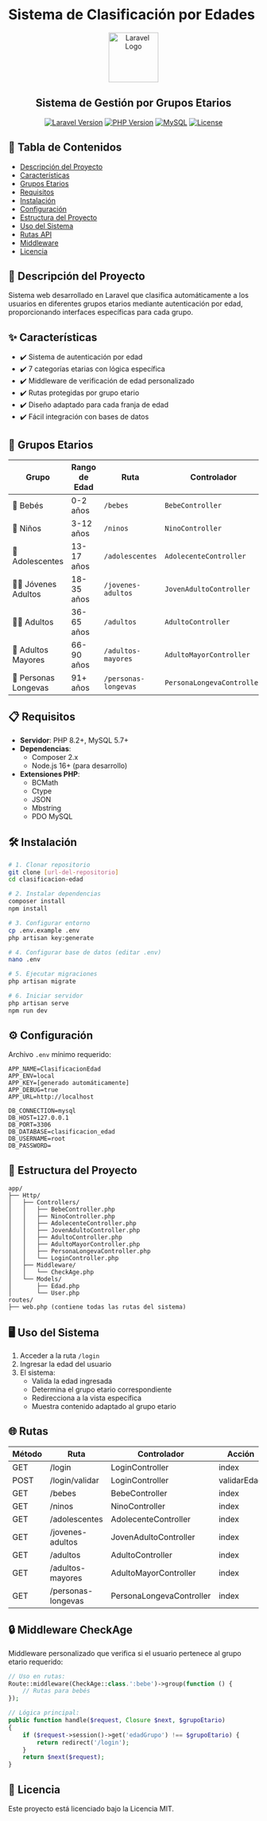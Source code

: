 
# Sistema de Clasificación por Edades

<p align="center">
  <img src="https://laravel.com/img/logomark.min.svg" width="100" alt="Laravel Logo">
  <h2 align="center">Sistema de Gestión por Grupos Etarios</h2>
</p>

<p align="center">
  <a href="#"><img src="https://img.shields.io/badge/Laravel-12.x-FF2D20?logo=laravel" alt="Laravel Version"></a>
  <a href="#"><img src="https://img.shields.io/badge/PHP-8.2+-777BB4?logo=php" alt="PHP Version"></a>
  <a href="#"><img src="https://img.shields.io/badge/MySQL-Compatible-4479A1?logo=mysql" alt="MySQL"></a>
  <a href="#"><img src="https://img.shields.io/badge/License-MIT-blue.svg" alt="License"></a>
</p>

## 📌 Tabla de Contenidos
- [Descripción del Proyecto](#-descripción-del-proyecto)
- [Características](#-características)
- [Grupos Etarios](#-grupos-etarios)
- [Requisitos](#-requisitos)
- [Instalación](#-instalación)
- [Configuración](#-configuración)
- [Estructura del Proyecto](#-estructura-del-proyecto)
- [Uso del Sistema](#-uso-del-sistema)
- [Rutas API](#-rutas)
- [Middleware](#-middleware)
- [Licencia](#-licencia)

## 🚀 Descripción del Proyecto
Sistema web desarrollado en Laravel que clasifica automáticamente a los usuarios en diferentes grupos etarios mediante autenticación por edad, proporcionando interfaces específicas para cada grupo.

## ✨ Características
- ✔️ Sistema de autenticación por edad
- ✔️ 7 categorías etarias con lógica específica
- ✔️ Middleware de verificación de edad personalizado
- ✔️ Rutas protegidas por grupo etario
- ✔️ Diseño adaptado para cada franja de edad
- ✔️ Fácil integración con bases de datos

## 👥 Grupos Etarios
| Grupo | Rango de Edad | Ruta | Controlador |
|-------|---------------|------|-------------|
| 👶 Bebés | 0-2 años | `/bebes` | `BebeController` |
| 🧒 Niños | 3-12 años | `/ninos` | `NinoController` |
| 🧑 Adolescentes | 13-17 años | `/adolescentes` | `AdolecenteController` |
| 🧑‍💼 Jóvenes Adultos | 18-35 años | `/jovenes-adultos` | `JovenAdultoController` |
| 👨‍💼 Adultos | 36-65 años | `/adultos` | `AdultoController` |
| 👴 Adultos Mayores | 66-90 años | `/adultos-mayores` | `AdultoMayorController` |
| 🧙 Personas Longevas | 91+ años | `/personas-longevas` | `PersonaLongevaController` |

## 📋 Requisitos
- **Servidor**: PHP 8.2+, MySQL 5.7+
- **Dependencias**:
  - Composer 2.x
  - Node.js 16+ (para desarrollo)
- **Extensiones PHP**:
  - BCMath
  - Ctype
  - JSON
  - Mbstring
  - PDO MySQL

## 🛠️ Instalación
```bash
# 1. Clonar repositorio
git clone [url-del-repositorio]
cd clasificacion-edad

# 2. Instalar dependencias
composer install
npm install

# 3. Configurar entorno
cp .env.example .env
php artisan key:generate

# 4. Configurar base de datos (editar .env)
nano .env

# 5. Ejecutar migraciones
php artisan migrate

# 6. Iniciar servidor
php artisan serve
npm run dev
```

## ⚙️ Configuración

Archivo `.env` mínimo requerido:

```env
APP_NAME=ClasificacionEdad
APP_ENV=local
APP_KEY=[generado automáticamente]
APP_DEBUG=true
APP_URL=http://localhost

DB_CONNECTION=mysql
DB_HOST=127.0.0.1
DB_PORT=3306
DB_DATABASE=clasificacion_edad
DB_USERNAME=root
DB_PASSWORD=
```

## 📂 Estructura del Proyecto

```
app/
├── Http/
│   ├── Controllers/
│   │   ├── BebeController.php
│   │   ├── NinoController.php
│   │   ├── AdolecenteController.php
│   │   ├── JovenAdultoController.php
│   │   ├── AdultoController.php
│   │   ├── AdultoMayorController.php
│   │   ├── PersonaLongevaController.php
│   │   └── LoginController.php
│   ├── Middleware/
│   │   └── CheckAge.php
│   └── Models/
│       ├── Edad.php
│       └── User.php
routes/
├── web.php (contiene todas las rutas del sistema)
```

## 🖥️ Uso del Sistema

1. Acceder a la ruta `/login`
2. Ingresar la edad del usuario
3. El sistema:
   - Valida la edad ingresada
   - Determina el grupo etario correspondiente
   - Redirecciona a la vista específica
   - Muestra contenido adaptado al grupo etario

## 🌐 Rutas

| Método | Ruta | Controlador | Acción | Middleware |
|--------|------|-------------|--------|------------|
| GET | /login | LoginController | index | - |
| POST | /login/validar | LoginController | validarEdad | - |
| GET | /bebes | BebeController | index | CheckAge:bebe |
| GET | /ninos | NinoController | index | CheckAge:nino |
| GET | /adolescentes | AdolecenteController | index | CheckAge:adolescente |
| GET | /jovenes-adultos | JovenAdultoController | index | CheckAge:joven-adulto |
| GET | /adultos | AdultoController | index | CheckAge:adulto |
| GET | /adultos-mayores | AdultoMayorController | index | CheckAge:adulto-mayor |
| GET | /personas-longevas | PersonaLongevaController | index | CheckAge:persona-longeva |

## 🔒 Middleware CheckAge

Middleware personalizado que verifica si el usuario pertenece al grupo etario requerido:

```php
// Uso en rutas:
Route::middleware(CheckAge::class.':bebe')->group(function () {
    // Rutas para bebés
});

// Lógica principal:
public function handle($request, Closure $next, $grupoEtario)
{
    if ($request->session()->get('edadGrupo') !== $grupoEtario) {
        return redirect('/login');
    }
    return $next($request);
}
```

## 📜 Licencia

Este proyecto está licenciado bajo la Licencia MIT.
